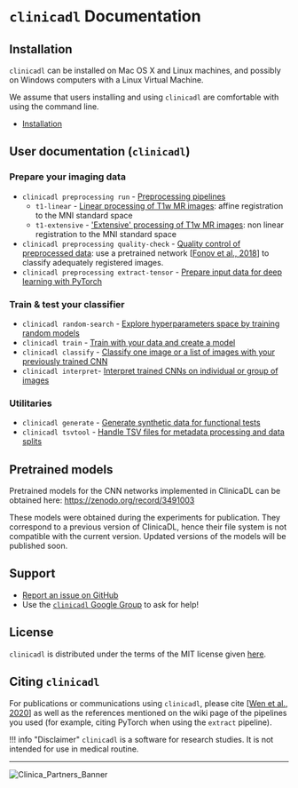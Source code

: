 # `clinicadl` Documentation

## Installation

`clinicadl` can be installed on Mac OS X and Linux machines, and possibly on Windows computers with a Linux Virtual Machine.

We assume that users installing and using `clinicadl` are comfortable with using the command line.

- [Installation](./Installation.md)

## User documentation (`clinicadl`)

### Prepare your imaging data
- `clinicadl preprocessing run` - [Preprocessing pipelines](Preprocessing/Introduction.md)
    - `t1-linear` - [Linear processing of T1w MR images](Preprocessing/T1_Linear.md): affine registration to the MNI standard space
    - `t1-extensive` - ['Extensive' processing of T1w MR images](Preprocessing/T1_Extensive.md): non linear registration to the MNI standard space
- `clinicadl preprocessing quality-check` - [Quality control of preprocessed data](Preprocessing/QualityCheck.md): use a pretrained network [[Fonov et al., 2018](https://www.biorxiv.org/content/10.1101/303487v1)] to classify adequately registered images.
- `clinicadl preprocessing extract-tensor` - [Prepare input data for deep learning with PyTorch](Preprocessing/Extract.md)


### Train & test your classifier
- `clinicadl random-search` - [Explore hyperparameters space by training random models](./RandomSearch.md)
- `clinicadl train` - [Train with your data and create a model](./Train/Introduction.md)
- `clinicadl classify` - [Classify one image or a list of images with your previously trained CNN](./Classify.md)
- `clinicadl interpret`- [Interpret trained CNNs on individual or group of images](./Interpret.md)

### Utilitaries <!--used for the preparation of imaging data and/or training your classifier-->

- `clinicadl generate` - [Generate synthetic data for functional tests](./Generate.md)
- `clinicadl tsvtool` - [Handle TSV files for metadata processing and data splits](./TSVTools.md)


## Pretrained models

Pretrained models for the CNN networks implemented in ClinicaDL can be obtained here:
<https://zenodo.org/record/3491003>  

These models were obtained during the experiments for publication.
They correspond to a previous version of ClinicaDL, hence their file system is not compatible with the current version.
Updated versions of the models will be published soon.

## Support
- [Report an issue on GitHub](https://github.com/aramis-lab/AD-DL/issues)
- Use the [`clinicadl` Google Group](https://groups.google.com/forum/#!forum/clinica-user) to ask for help!

## License
`clinicadl` is distributed under the terms of the MIT license given [here](https://github.com/aramis-lab/AD-DL/blob/dev/LICENSE.txt).

## Citing `clinicadl`
For publications or communications using `clinicadl`, please cite [[Wen et al., 2020](https://doi.org/10.1016/j.media.2020.101694)] 
as well as the references mentioned on the wiki page of the pipelines you used 
(for example, citing PyTorch when using the `extract` pipeline).

!!! info "Disclaimer"
    `clinicadl` is a software for research studies. It is not intended for use in medical routine.

---

![Clinica_Partners_Banner](http://www.clinica.run/doc/img/Clinica_Partners_Banner.png)

